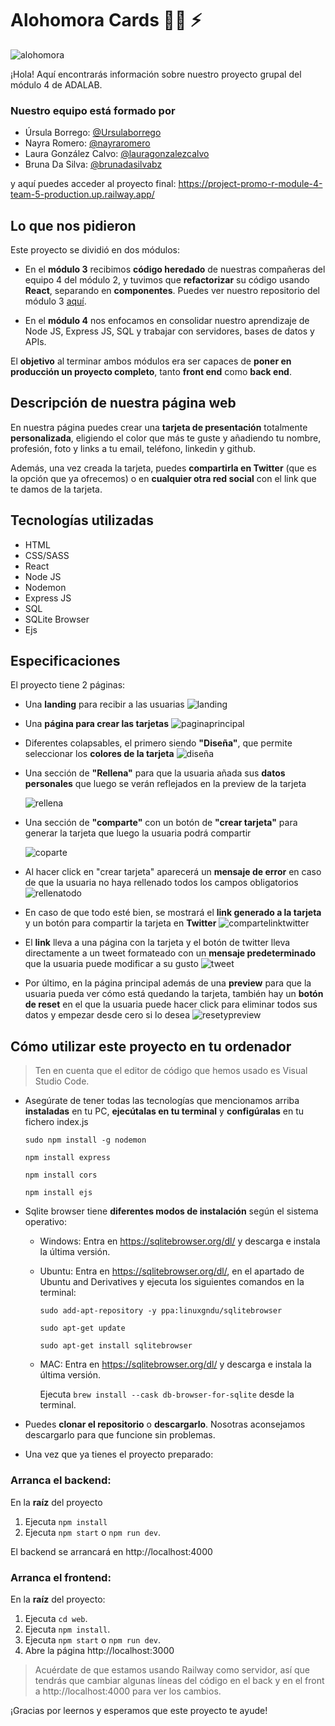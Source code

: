 # Alohomora Cards :mage_man: :zap:

![alohomora](https://user-images.githubusercontent.com/97313204/209992312-24c7434c-7608-4df3-b483-aa11d5a5c666.png)

¡Hola! Aquí encontrarás información sobre nuestro proyecto grupal del módulo 4 de ADALAB.

### Nuestro equipo está formado por

- Úrsula Borrego: [@Ursulaborrego](https://github.com/UrsulaBorrego)
- Nayra Romero: [@nayraromero](https://github.com/nayraromero)
- Laura González Calvo: [@lauragonzalezcalvo](https://github.com/lauragonzalezcalvo)
- Bruna Da Silva: [@brunadasilvabz](https://github.com/brunadasilvabz)

y aquí puedes acceder al proyecto final: https://project-promo-r-module-4-team-5-production.up.railway.app/

## Lo que nos pidieron

Este proyecto se dividió en dos módulos:

- En el **módulo 3** recibimos **código heredado** de nuestras compañeras del equipo 4 del módulo 2, y tuvimos que **refactorizar** su código usando **React**, separando en **componentes**. Puedes ver nuestro repositorio del módulo 3 [aquí](https://github.com/Adalab/project-promo-r-module-3-team-5).

- En el **módulo 4** nos enfocamos en consolidar nuestro aprendizaje de Node JS, Express JS, SQL y trabajar con servidores, bases de datos y APIs.

El **objetivo** al terminar ambos módulos era ser capaces de **poner en producción un proyecto completo**, tanto **front end** como **back end**.

## Descripción de nuestra página web

En nuestra página puedes crear una **tarjeta de presentación** totalmente **personalizada**, eligiendo el color que más te guste y añadiendo tu nombre, profesión, foto y links a tu email, teléfono, linkedin y github.

Además, una vez creada la tarjeta, puedes **compartirla en Twitter** (que es la opción que ya ofrecemos) o en **cualquier otra red social** con el link que te damos de la tarjeta.

## Tecnologías utilizadas

- HTML
- CSS/SASS
- React
- Node JS
- Nodemon
- Express JS
- SQL
- SQLite Browser
- Ejs

## Especificaciones

El proyecto tiene 2 páginas:

- Una **landing** para recibir a las usuarias ![landing](https://user-images.githubusercontent.com/97313204/209984757-7293cb0f-8e0d-49c5-8b84-d86e7cc8c982.png)

- Una **página para crear las tarjetas** ![paginaprincipal](https://user-images.githubusercontent.com/97313204/209985462-56213da5-babd-40fb-95af-8daecd91812a.png)

- Diferentes colapsables, el primero siendo **"Diseña"**, que permite seleccionar los **colores de la tarjeta** ![diseña](https://user-images.githubusercontent.com/97313204/209986297-dcc0eb86-6ebb-46ed-96ed-4f9f57ad0d10.png)

- Una sección de **"Rellena"** para que la usuaria añada sus **datos personales** que luego se verán reflejados en la preview de la tarjeta

  ![rellena](https://user-images.githubusercontent.com/97313204/209992452-b065e406-973e-4d6f-9e42-2eecc014da57.png)

- Una sección de **"comparte"** con un botón de **"crear tarjeta"** para generar la tarjeta que luego la usuaria podrá compartir

  ![coparte](https://user-images.githubusercontent.com/97313204/210005726-611dd7bd-5480-47fe-8f88-7e422efbd610.png)

- Al hacer click en "crear tarjeta" aparecerá un **mensaje de error** en caso de que la usuaria no haya rellenado todos los campos obligatorios ![rellenatodo](https://user-images.githubusercontent.com/97313204/210005786-8bbcf365-7751-4f40-9b9f-e15799cdba60.png)

- En caso de que todo esté bien, se mostrará el **link generado a la tarjeta** y un botón para compartir la tarjeta en **Twitter** ![compartelinktwitter](https://user-images.githubusercontent.com/97313204/210005847-795f0af7-3aaf-4b09-859d-04c91c03bca0.png)

- El **link** lleva a una página con la tarjeta y el botón de twitter lleva directamente a un tweet formateado con un **mensaje predeterminado** que la usuaria puede modificar a su gusto ![tweet](https://user-images.githubusercontent.com/97313204/210005951-5bd63ee4-604b-4d39-80bc-ba0f2d2971b2.png)

- Por último, en la página principal además de una **preview** para que la usuaria pueda ver cómo está quedando la tarjeta, también hay un **botón de reset** en el que la usuaria puede hacer click para eliminar todos sus datos y empezar desde cero si lo desea ![resetypreview](https://user-images.githubusercontent.com/97313204/210006045-d95f1022-9e43-4022-9676-dcc9c4d5526e.png)

## Cómo utilizar este proyecto en tu ordenador

> Ten en cuenta que el editor de código que hemos usado es Visual Studio Code.

- Asegúrate de tener todas las tecnologías que mencionamos arriba **instaladas** en tu PC, **ejecútalas en tu terminal** y **configúralas** en tu fichero index.js

  `sudo npm install -g nodemon`

  `npm install express`

  `npm install cors`

  `npm install ejs`

- Sqlite browser tiene **diferentes modos de instalación** según el sistema operativo:

  - Windows: Entra en https://sqlitebrowser.org/dl/ y descarga e instala la última versión.

  - Ubuntu: Entra en https://sqlitebrowser.org/dl/, en el apartado de Ubuntu and Derivatives y ejecuta los siguientes comandos en la terminal:

    `sudo add-apt-repository -y ppa:linuxgndu/sqlitebrowser`

    `sudo apt-get update`

    `sudo apt-get install sqlitebrowser`

  - MAC: Entra en https://sqlitebrowser.org/dl/ y descarga e instala la última versión.

    Ejecuta
    `brew install --cask db-browser-for-sqlite` desde la terminal.

- Puedes **clonar el repositorio** o **descargarlo**. Nosotras aconsejamos descargarlo para que funcione sin problemas.

- Una vez que ya tienes el proyecto preparado:

### Arranca el backend:

En la **raíz** del proyecto

1. Ejecuta `npm install`
1. Ejecuta `npm start` o `npm run dev`.

El backend se arrancará en http://localhost:4000

### Arranca el frontend:

En la **raíz** del proyecto:

1. Ejecuta `cd web`.
1. Ejecuta `npm install`.
1. Ejecuta `npm start` o `npm run dev`.
1. Abre la página http://localhost:3000

> Acuérdate de que estamos usando Railway como servidor, así que tendrás que cambiar algunas líneas del código en el back y en el front a http://localhost:4000 para ver los cambios.

¡Gracias por leernos y esperamos que este proyecto te ayude!
